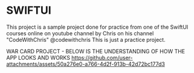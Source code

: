 SWIFTUI 
==================================================
This project is a sample project done for practice from one of the SwiftUI courses online on youtube channel by Chris on his channel "CodeWithChris" @codewithchris
This is just a practice project.


WAR CARD PROJECT - BELOW IS THE UNDERSTANDING OF HOW THE APP LOOKS AND WORKS
https://github.com/user-attachments/assets/50a276e0-a766-4d2f-913b-42d72bc177d3

